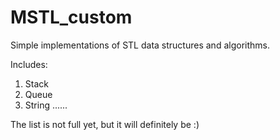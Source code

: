 # MSTL_custom
Simple implementations of STL data structures and algorithms.

Includes:
  1) Stack
  2) Queue
  3) String
  ......

The list is not full yet, but it will definitely be :)
